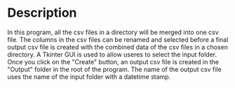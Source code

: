 # Description

In this program, all the csv files in a directory will be merged into one csv file. The columns in the csv files can be renamed and selected before a final output csv file is created with the combined data of the csv files in a chosen directory. A Tkinter GUI is used to allow useres to select the input folder. Once you click on the "Create" button, an output csv file is created in the "Output" folder in the root of the program. The name of the output csv file uses the name of the input folder with a datetime stamp. 
